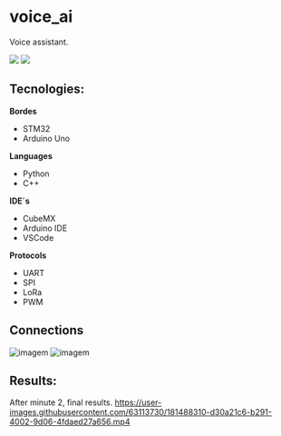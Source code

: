 # voice_ai

Voice assistant.


![](https://img.shields.io/github/repo-size/ivan-pinto/voice_ai)
![](https://img.shields.io/github/license/ivan-pinto/voice_ai)

## Tecnologies:

**Bordes**
- STM32
- Arduino Uno

**Languages**
- Python
- C++

**IDE´s**
- CubeMX
- Arduino IDE
- VSCode

**Protocols**
- UART
- SPI
- LoRa
- PWM


## Connections
![imagem](https://user-images.githubusercontent.com/63113730/181489491-a0196185-33a8-41d0-be5c-876f5856cde8.png)
![imagem](https://user-images.githubusercontent.com/63113730/181489535-7bc2763a-72b0-4fc4-9163-461898064238.png)


## Results:
After minute 2, final results.
https://user-images.githubusercontent.com/63113730/181488310-d30a21c6-b291-4002-9d06-4fdaed27a656.mp4
